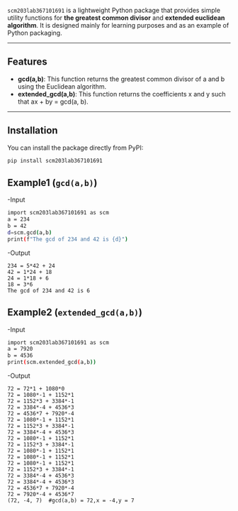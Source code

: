 `scm203lab367101691` is a lightweight Python package that provides simple utility functions
for **the greatest common divisor** and **extended euclidean algorithm**.
It is designed mainly for learning purposes and as an example of Python packaging.

---

## Features
- **gcd(a,b)**: This function returns the greatest common divisor of a and b using the Euclidean algorithm.
- **extended_gcd(a,b)**: This function returns the coefficients x and y such that ax + by = gcd(a, b).

---

## Installation

You can install the package directly from PyPI:

```bash
pip install scm203lab367101691
```

## Example1 (`gcd(a,b)`)
-Input

```bash
import scm203lab367101691 as scm
a = 234
b = 42
d=scm.gcd(a,b)
print(f"The gcd of 234 and 42 is {d}")

```
-Output
```
234 = 5*42 + 24
42 = 1*24 + 18
24 = 1*18 + 6
18 = 3*6
The gcd of 234 and 42 is 6
```

## Example2 (`extended_gcd(a,b)`)
-Input
```bash
import scm203lab367101691 as scm
a = 7920
b = 4536
print(scm.extended_gcd(a,b))
```
-Output
```
72 = 72*1 + 1080*0
72 = 1080*-1 + 1152*1
72 = 1152*3 + 3384*-1
72 = 3384*-4 + 4536*3
72 = 4536*7 + 7920*-4
72 = 1080*-1 + 1152*1
72 = 1152*3 + 3384*-1
72 = 3384*-4 + 4536*3
72 = 1080*-1 + 1152*1
72 = 1152*3 + 3384*-1
72 = 1080*-1 + 1152*1
72 = 1080*-1 + 1152*1
72 = 1080*-1 + 1152*1
72 = 1152*3 + 3384*-1
72 = 3384*-4 + 4536*3
72 = 3384*-4 + 4536*3
72 = 4536*7 + 7920*-4
72 = 7920*-4 + 4536*7
(72, -4, 7)  #gcd(a,b) = 72,x = -4,y = 7
```